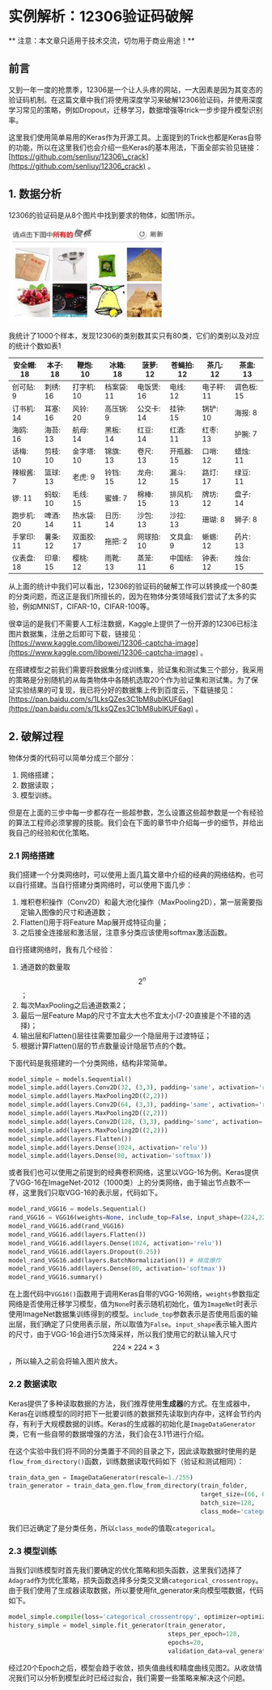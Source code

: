 # 实例解析：12306验证码破解

** 注意：本文章只适用于技术交流，切勿用于商业用途！**

## 前言

又到一年一度的抢票季，12306是一个让人头疼的网站，一大因素是因为其变态的验证码机制。在这篇文章中我们将使用深度学习来破解12306验证码，并使用深度学习常见的策略，例如Dropout，迁移学习，数据增强等trick一步步提升模型识别率。

这里我们使用简单易用的Keras作为开源工具。上面提到的Trick也都是Keras自带的功能，所以在这里我们也会介绍一些Keras的基本用法，下面全部实验见链接：[https://github.com/senliuy/12306\_crack](https://github.com/senliuy/12306_crack) 。

## 1. 数据分析

12306的验证码是从8个图片中找到要求的物体，如图1所示。

![](/assets/12306_1.png)

我统计了1000个样本，发现12306的类别数其实只有80类，它们的类别以及对应的统计个数如表1

| 安全帽: 18 | 本子: 18 | 鞭炮: 10 | 冰箱: 18 | 菠萝: 12 | 苍蝇拍: 12 | 茶几: 12 | 茶盅: 13 |
| --- | --- | --- | --- | --- | --- | --- | --- |
| 创可贴: 9 | 刺绣: 16 | 打字机: 10 | 档案袋: 11 | 电饭煲: 16 | 电线: 12 | 电子秤: 11 | 调色板: 15 |
| 订书机: 14 | 耳塞: 16 | 风铃: 20 | 高压锅: 9 | 公交卡: 14 | 挂钟: 15 | 锅铲: 10 | 海报: 8 |
| 海鸥: 16 | 海苔: 13 | 航母: 14 | 黑板: 14 | 红豆: 14 | 红酒: 11 | 红枣: 13 | 护腕: 7 |
| 话梅: 10 | 剪枝: 10 | 金字塔: 10 | 锦旗: 13 | 卷尺: 13 | 开瓶器: 15 | 口哨: 12 | 蜡烛: 11 |
| 辣椒酱: 7 | 篮球: 13 | 老虎: 9 | 铃铛: 15 | 龙舟: 12 | 漏斗: 15 | 路灯: 17 | 绿豆: 11 |
| 锣: 11 | 蚂蚁: 10 | 毛线: 15 | 蜜蜂: 7 | 棉棒: 15 | 排风机: 13 | 牌坊: 12 | 盘子: 14 |
| 跑步机: 20 | 啤酒: 14 | 热水袋: 11 | 日历: 14 | 沙包: 13 | 沙拉: 13 | 珊瑚: 8 | 狮子: 8 |
| 手掌印: 11 | 薯条: 12 | 双面胶: 17 | 拖把: 2 | 网球拍: 10 | 文具盒: 9 | 蜥蜴: 12 | 药片: 13 |
| 仪表盘: 18 | 印章: 15 | 樱桃: 12 | 雨靴: 13 | 蒸笼: 11 | 中国结: 6 | 钟表: 12 | 烛台: 15 |

从上面的统计中我们可以看出，12306的验证码的破解工作可以转换成一个80类的分类问题，而这正是我们所擅长的，因为在物体分类领域我们尝试了太多的实验，例如MNIST，CIFAR-10，CIFAR-100等。

很幸运的是我们不需要人工标注数据，Kaggle上提供了一份开源的12306已标注图片数据集，注册之后即可下载，链接见：[https://www.kaggle.com/libowei/12306-captcha-image](https://www.kaggle.com/libowei/12306-captcha-image) 。

在搭建模型之前我们需要将数据集分成训练集，验证集和测试集三个部分，我采用的策略是分别随机的从每类物体中各随机选取20个作为验证集和测试集。为了保证实验结果的可复现，我已将分好的数据集上传到百度云，下载链接见：[https://pan.baidu.com/s/1LksQZes3C1bM8ubIKUF6ag](https://pan.baidu.com/s/1LksQZes3C1bM8ubIKUF6ag) 。

## 2. 破解过程

物体分类的代码可以简单分成三个部分：

1. 网络搭建；
2. 数据读取；
3. 模型训练。

但是在上面的三步中每一步都存在一些超参数，怎么设置这些超参数是一个有经验的算法工程师必须掌握的技能。我们会在下面的章节中介绍每一步的细节，并给出我自己的经验和优化策略。

### 2.1 网络搭建

我们搭建一个分类网络时，可以使用上面几篇文章中介绍的经典的网络结构，也可以自行搭建。当自行搭建分类网络时，可以使用下面几步：

1. 堆积卷积操作（Conv2D）和最大池化操作（MaxPooling2D），第一层需要指定输入图像的尺寸和通道数；
2. Flatten\(\)用于将Feature Map展开成特征向量；
3. 之后接全连接层和激活层，注意多分类应该使用softmax激活函数。

自行搭建网络时，我有几个经验：

1. 通道数的数量取 $$2^n$$；
2. 每次MaxPooling之后通道数乘2；
3. 最后一层Feature Map的尺寸不宜太大也不宜太小\(7-20直接是个不错的选择\)；
4. 输出层和Flatten\(\)层往往需要加最少一个隐层用于过渡特征；
5. 根据计算Flatten\(\)层的节点数量设计隐层节点的个数。

下面代码是我搭建的一个分类网络，结构非常简单。

```py
model_simple = models.Sequential()
model_simple.add(layers.Conv2D(32, (3,3), padding='same', activation='relu', input_shape = (66,66,3)))
model_simple.add(layers.MaxPooling2D((2,2)))
model_simple.add(layers.Conv2D(64, (3,3), padding='same', activation='relu'))
model_simple.add(layers.MaxPooling2D((2,2)))
model_simple.add(layers.Conv2D(128, (3,3), padding='same', activation='relu'))
model_simple.add(layers.MaxPooling2D((2,2)))
model_simple.add(layers.Flatten())
model_simple.add(layers.Dense(1024, activation='relu'))
model_simple.add(layers.Dense(80, activation='softmax'))
```

或者我们也可以使用之前提到的经典卷积网络，这里以VGG-16为例。Keras提供了VGG-16在ImageNet-2012（1000类）上的分类网络，由于输出节点数不一样，这里我们只取VGG-16的表示层，代码如下。

```py
model_rand_VGG16 = models.Sequential()
rand_VGG16 = VGG16(weights=None, include_top=False, input_shape=(224,224,3))
model_rand_VGG16.add(rand_VGG16)
model_rand_VGG16.add(layers.Flatten())
model_rand_VGG16.add(layers.Dense(1024, activation='relu'))
model_rand_VGG16.add(layers.Dropout(0.25))
model_rand_VGG16.add(layers.BatchNormalization()) # 梯度爆炸
model_rand_VGG16.add(layers.Dense(80, activation='softmax'))
model_rand_VGG16.summary()
```

在上面代码中`VGG16()`函数用于调用Keras自带的VGG-16网络，`weights`参数指定网络是否使用迁移学习模型，值为`None`时表示随机初始化，值为`ImageNet`时表示使用ImageNet数据集训练得到的模型。`include_top`参数表示是否使用后面的输出层，我们确定了只使用表示层，所以取值为`False`。`input_shape`表示输入图片的尺寸，由于VGG-16会进行5次降采样，所以我们使用它的默认输入尺寸$$224\times224\times3$$，所以输入之前会将输入图片放大。

### 2.2 数据读取

Keras提供了多种读取数据的方法，我们推荐使用**生成器**的方式。在生成器中，Keras在训练模型的同时把下一批要训练的数据预先读取到内存中，这样会节约内存，有利于大规模数据的训练。Keras的生成器的初始化是`ImageDataGenerator`类，它有一些自带的数据增强的方法，我们会在3.1节进行介绍。

在这个实验中我们将不同的分类置于不同的目录之下，因此读取数据时使用的是`flow_from_directory()`函数，训练数据读取代码如下（验证和测试相同）：

```py
train_data_gen = ImageDataGenerator(rescale=1./255)
train_generator = train_data_gen.flow_from_directory(train_folder, 
                                                     target_size=(66, 66), 
                                                     batch_size=128, 
                                                     class_mode='categorical')
```

我们已近确定了是分类任务，所以`class_mode`的值取`categorical`。

### 2.3 模型训练

当我们训练模型时首先我们要确定的优化策略和损失函数，这里我们选择了`Adagrad`作为优化策略，损失函数选择多分类交叉熵`categorical_crossentropy`。由于我们使用了生成器读取数据，所以要使用fit\_generator来向模型喂数据，代码如下。

```py
model_simple.compile(loss='categorical_crossentropy', optimizer=optimizers.Adagrad(lr=0.01), metrics=['acc'])
history_simple = model_simple.fit_generator(train_generator, 
                                            steps_per_epoch=128, 
                                            epochs=20, 
                                            validation_data=val_generator)
```

经过20个Epoch之后，模型会趋于收敛，损失值曲线和精度曲线见图2。从收敛情况我们可以分析到模型此时已经过拟合，我们需要一些策略来解决这个问题。





